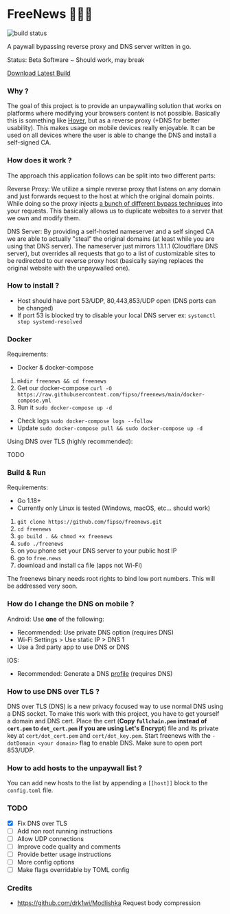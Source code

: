 # FreeNews 🔨💵🧱

![build status](https://github.com/fipso/freenews/actions/workflows/go.yml/badge.svg?branch=main)

A paywall bypassing reverse proxy and DNS server written in go.

Status: Beta Software ~ Should work, may break

[Download Latest Build](https://nightly.link/fipso/freenews/workflows/go/main/artifact.zip)

### Why ?

The goal of this project is to provide an unpaywalling solution that works on platforms where modifying your browsers content is not possible. Basically this is something like [Hover](https://github.com/nathan-149/hover-paywalls-browser-extension), but as a reverse proxy (+DNS for better usability). This makes usage on mobile devices really enjoyable.
It can be used on all devices where the user is able to change the DNS and install a self-signed CA.

### How does it work ?

The approach this application follows can be split into two different parts:

Reverse Proxy:
We utilize a simple reverse proxy that listens on any domain and just forwards request to the host at which the original domain points. While doing so the proxy injects [a bunch of different bypass techniques](https://medium.datadriveninvestor.com/how-to-bypass-any-paywall-for-free-df87832cbff7) into your requests. This basically allows us to duplicate websites to a server that we own and modify them.

DNS Server:
By providing a self-hosted nameserver and a self singed CA we are able to actually "steal" the original domains (at least while you are using that DNS server).
The nameserver just mirrors 1.1.1.1 (Cloudflare DNS server), but overrides all requests that go to a list of customizable sites to be redirected to our reverse proxy host (basically saying replaces the original website with the unpaywalled one).

### How to install ?

- Host should have port 53/UDP, 80,443,853/UDP open (DNS ports can be changed)
- If port 53 is blocked try to disable your local DNS server ex: `systemctl stop systemd-resolved`

### Docker

Requirements:

- Docker & docker-compose

1. `mkdir freenews && cd freenews`
2. Get our docker-compose `curl -O https://raw.githubusercontent.com/fipso/freenews/main/docker-compose.yml`
3. Run it `sudo docker-compose up -d`

-  Check logs `sudo docker-compose logs --follow`
-  Update `sudo docker-compose pull && sudo docker-compose up -d`

Using DNS over TLS (highly recommended):

TODO

### Build & Run

Requirements:

- Go 1.18+
- Currently only Linux is tested (Windows, macOS, etc... should work)

1. `git clone https://github.com/fipso/freenews.git`
2. `cd freenews`
3. `go build . && chmod +x freenews`
4. `sudo ./freenews`
5. on you phone set your DNS server to your public host IP
6. go to `free.news`
7. download and install ca file (apps not Wi-Fi)

The freenews binary needs root rights to bind low port numbers.
This will be addressed very soon.

### How do I change the DNS on mobile ?

Android:
Use **one** of the following:

- Recommended: Use private DNS option (requires DNS)
- Wi-Fi Settings > Use static IP > DNS 1
- Use a 3rd party app to use DNS or DNS

IOS:

- Recommended: Generate a DNS [profile](https://dns.notjakob.com/index.html) (requires DNS)

### How to use DNS over TLS ?

DNS over TLS (DNS) is a new privacy focused way to use normal DNS using a DNS socket.
To make this work with this project, you have to get yourself a domain and DNS cert.
Place the cert (**Copy `fullchain.pem` instead of `cert.pem` to `dot_cert.pem` if you are using Let's Encrypt**) file and its private key at `cert/dot_cert.pem` and `cert/dot_key.pem`.
Start freenews with the `-dotDomain <your domain>` flag to enable DNS. Make sure to open port 853/UDP.

### How to add hosts to the unpaywall list ?

You can add new hosts to the list by appending a `[[host]]` block to the `config.toml` file.

### TODO

- [x] Fix DNS over TLS
- [ ] Add non root running instructions
- [ ] Allow UDP connections
- [ ] Improve code quality and comments
- [ ] Provide better usage instructions
- [ ] More config options
- [ ] Make flags overridable by TOML config

### Credits

- https://github.com/drk1wi/Modlishka Request body compression
